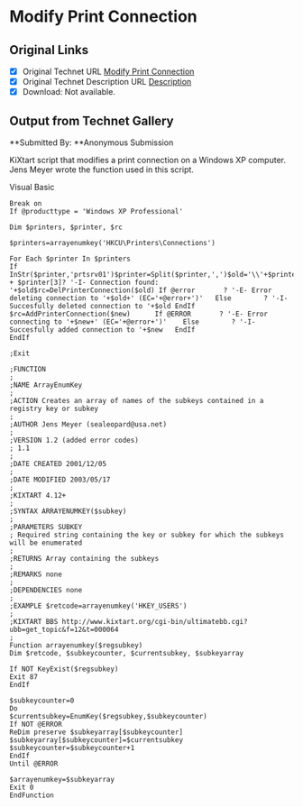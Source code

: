 # Modify Print Connection

## Original Links

- [x] Original Technet URL [Modify Print Connection](https://gallery.technet.microsoft.com/aae3d5e8-1281-4b70-9585-914262df8377)
- [x] Original Technet Description URL [Description](https://gallery.technet.microsoft.com/aae3d5e8-1281-4b70-9585-914262df8377/description)
- [x] Download: Not available.

## Output from Technet Gallery

**Submitted By: **Anonymous Submission

KiXtart script that modifies a print connection on a Windows XP computer. Jens Meyer wrote the function used in this script.

Visual Basic

```
Break on
If @producttype = 'Windows XP Professional'
 
Dim $printers, $printer, $rc

$printers=arrayenumkey('HKCU\Printers\Connections')

For Each $printer In $printers
If InStr($printer,'prtsrv01')$printer=Split($printer,',')$old='\\'+$printer[2]+'\'+$printer[3]$new="\\prtsrv02\" + $printer[3]? '-I- Connection found: '+$old$rc=DelPrinterConnection($old)	If @error		? '-E- Error deleting connection to '+$old+' (EC='+@error+')'	Else		? '-I- Succesfully deleted connection to '+$old	EndIf	$rc=AddPrinterConnection($new)		If @ERROR		? '-E- Error connecting to '+$new+' (EC='+@error+')'	Else		? '-I- Succesfully added connection to '+$new	EndIf
EndIf

;Exit

;FUNCTION
;
;NAME ArrayEnumKey
;
;ACTION Creates an array of names of the subkeys contained in a registry key or subkey
;
;AUTHOR Jens Meyer (sealeopard@usa.net)
;
;VERSION 1.2 (added error codes)
; 1.1
;
;DATE CREATED 2001/12/05
;
;DATE MODIFIED 2003/05/17
;
;KIXTART 4.12+
;
;SYNTAX ARRAYENUMKEY($subkey)
;
;PARAMETERS SUBKEY
; Required string containing the key or subkey for which the subkeys will be enumerated
;
;RETURNS Array containing the subkeys
;
;REMARKS none
;
;DEPENDENCIES none
;
;EXAMPLE $retcode=arrayenumkey('HKEY_USERS')
;
;KIXTART BBS http://www.kixtart.org/cgi-bin/ultimatebb.cgi?ubb=get_topic&f=12&t=000064
;
Function arrayenumkey($regsubkey)
Dim $retcode, $subkeycounter, $currentsubkey, $subkeyarray

If NOT KeyExist($regsubkey)
Exit 87
EndIf

$subkeycounter=0
Do
$currentsubkey=EnumKey($regsubkey,$subkeycounter)
If NOT @ERROR
ReDim preserve $subkeyarray[$subkeycounter]
$subkeyarray[$subkeycounter]=$currentsubkey
$subkeycounter=$subkeycounter+1
EndIf
Until @ERROR

$arrayenumkey=$subkeyarray
Exit 0
EndFunction
```


